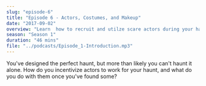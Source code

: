 ```yaml
---
slug: "episode-6"
title: "Episode 6 - Actors, Costumes, and Makeup"
date: "2017-09-02"
overview: "Learn  how to recruit and utilze scare actors during your haunt"
season: "Season 1"
duration: "46 mins"
file: "../podcasts/Episode_1-Introduction.mp3"
---
```


You've designed the perfect haunt, but more than likely you can't haunt it alone. How do you incentivize actors to work for your haunt, and what do you do with them once you've found some?
